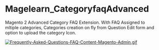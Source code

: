 # Magelearn_CategoryfaqAdvanced
Magento 2 Advanced Category FAQ Extension. With FAQ Assigned to mltiple categories, Categories creation on fly from Question Edit form and option to upload the category Icon.

[![Frequently-Asked-Questions-FAQ-Content-Magento-Admin.gif](https://i.postimg.cc/VLFQTYtK/Frequently-Asked-Questions-FAQ-Content-Magento-Admin.gif)](https://postimg.cc/JGt2HCPX)
